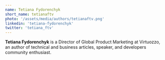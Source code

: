 ```yaml
---
name: Tetiana Fydorenchyk
short_name: tetianaftv
photo: '/assets/media/authors/tetianaftv.png'
linkedin: 'tetiana-fydorenchyk'
twitter: 'tetiana_ftv'
---
```


**Tetiana Fydorenchyk** is a Director of Global Product Marketing at Virtuozzo, an author of technical and business articles, speaker, and developers community enthusiast.